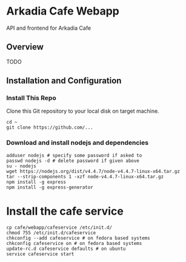 # Arkadia Cafe Webapp
API and frontend for Arkadia Cafe

## Overview

TODO

## Installation and Configuration

### Install This Repo 

Clone this Git repository to your local disk on target machine.

```
cd ~
git clone https://github.com/...
```

### Download and install nodejs and dependencies

```
adduser nodejs # specify some password if asked to
passwd nodejs -d # delete password if given above
su - nodejs
wget https://nodejs.org/dist/v4.4.7/node-v4.4.7-linux-x64.tar.gz
tar --strip-components 1 -xzf node-v4.4.7-linux-x64.tar.gz
npm install -g express
npm install -g express-generator
```

# Install the cafe service 

```
cp cafe/webapp/cafeservice /etc/init.d/
chmod 755 /etc/init.d/cafeservice
chkconfig --add cafeservice # on fedora based systems
chkconfig cafeservice on # on fedora based systems
update-rc.d cafeservice defaults # on ubuntu
service cafeservice start
```
